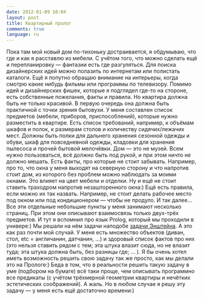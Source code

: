 ```yaml
---
date: 2012-01-09 10:04
layout: post
title: Квартирный пролог
comments: true
language: ru
---
```


Пока там мой новый дом по-тихоньку достраивается, я обдумываю, что где и как я
расставлю из мебели. С учётом того, что можно сделать ещё и перепланировку —
фантазии есть где разгуляться. Для поиска дизайнерских идей можно полазить по
интернетам или полистать каталоги. Ещё я попутно обращаю внимание на
интерьеры, когда смотрю какие нибудь фильмы или программы по телевизору.
Помимо идей и дизайнерских фишек, которые я подглядел где-то на стороне, есть
собственные пожелания, факты и правила. Но квартира должна быть не только
красивой. В первую очередь она должна быть практичной с точки зрения бытовухи.
У меня составлен список предметов (мебели, приборов, приспособлений), которые
нужно разместить в квартире. Есть список требований, например, к объёмам
шкафов и полок, к размерам столов и количеству сидячих/лежачих мест. Должны
быть полки для дальнего хранения сезонной одежды и обуви, шкаф для
повседневной одежды, кладовки для хранения пылесоса и прочей бытовой
мелочёвки. Дом — это не музей. Всем нужно пользоваться, всё должно быть под
рукой, и при этом ничто не должно мешать. Есть факты, про которые не стоит
забывать. Например, про то, что окна у меня выходят на северную сторону и что
напротив стоит дом, из которого без проблем можно наблюдать за моими окнами.
Это влияет на цвет мебели и отделки. Ну и ещё не стоит ставить
траходром напротив незашторенного окна:) Ещё есть правила,
если можно их так назвать. Например, не стоит делать рабочее место под окном
или под кондиционером — чтобы не продуло. И так далее... Все эти отдельные
небольшие пункты у меня занимают несколько страниц. При этом они описывают
взаимосвязь только двух-трёх предметов. И тут я вспомнил про язык Prolog,
который мы проходили в универе:) Мы решали на нём задачи наподобе [задачи Энштейна](http://ru.wikipedia.org/wiki/%D0%97%D0%B0%D0%B3%D0%B0%D0%B4%D0%BA%D0%B0_%D0%AD%D0%B9%D0%BD%D1%88%D1%82%D0%B5%D0%B9%D0%BD%D0%B0). А это как раз почти
мой случай. У меня есть множество объектов (диван, стол, etc = англичанин,
датчанин, ...) и здоровый список фактов про них (это нельзя ставить рядом с
тем; эта штука влазит сюда, но не влазит туда; эта штука должна быть, без
разницы где; ... ). Я бы очень хотел иметь возможность решить свою задачу так
же просто, как мы делали это на Прологе:) Беда в том, что в реальности решить
такую задачу в уме (подбором на бумаге) всё таки проще, чем описывать
программно все предикаты (с учётом трёхмерной геометрии квартиры и нечётких
эстетических соображений). А жаль. Но в любом случае я решу эту задачу — у
меня есть ещё достаточно времени:)

